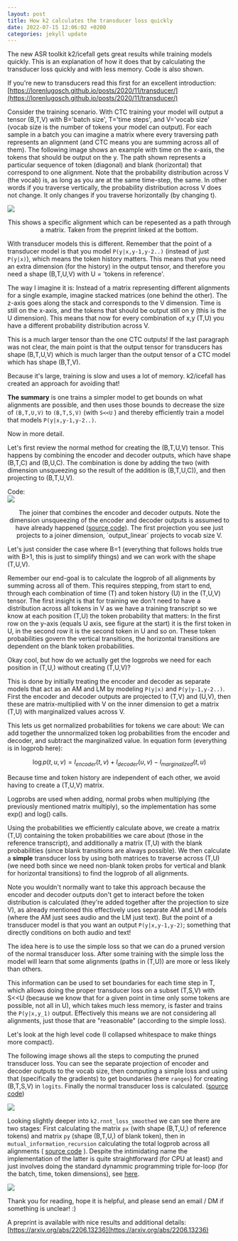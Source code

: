 ```yaml
---
layout: post
title: How k2 calculates the transducer loss quickly
date: 2022-07-15 12:06:02 +0200
categories: jekyll update
---
```


The new ASR toolkit k2/icefall gets great results while training models quickly. This is an explanation of how it does that by calculating the transducer loss quickly and with less memory. Code is also shown.

If you're new to transducers read this first for an excellent introduction: [https://lorenlugosch.github.io/posts/2020/11/transducer/](https://lorenlugosch.github.io/posts/2020/11/transducer/)

Consider the training scenario.  With CTC training your model will output a tensor (B,T,V) with B='batch size', T='time steps', and V='vocab size' (vocab size is the number of tokens your model can output). For each sample in a batch you can imagine a matrix where every traversing path represents an alignment (and CTC means you are summing across all of them). The following image shows an example with time on the x-axis, the tokens that should be output on the y. The path shown represents a particular sequence of token (diagonal) and blank (horizontal) that correspond to one alignment. Note that the probability distribution across V (the vocab) is, as long as you are at the same time-step, the same. In other words if you traverse vertically, the probability distribution across V does not change. It only changes if you traverse horizontally (by changing t).

<img src="{{site.url}}/images/k2_align.png" style="display: block; margin: auto;" />
<p style="text-align: center;">This shows a specific alignment which can be repesented as a path through a matrix. Taken from the preprint linked at the bottom. </p>

With transducer models this is different. Remember that the point of a transducer model is that you model `P(y|x,y-1,y-2..)` (instead of just `P(y|x)`), which means the token history matters. This means that you need an extra dimension (for the history) in the output tensor, and therefore you need a shape (B,T,U,V) with U = 'tokens in reference'.

The way I imagine it is: Instead of a matrix representing different alignments for a single example, imagine stacked matrices (one behind the other). The z-axis goes along the stack and corresponds to the V dimension. Time is still on the x-axis, and the tokens that should be output still on y (this is the U dimension). This means that now for every combination of x,y (T,U) you have a different probability distribution across V.

This is a much larger tensor than the one CTC outputs! If the last paragraph was not clear, the main point is that the output tensor for transducers has shape (B,T,U,V) which is much larger than the output tensor of a CTC  model which has shape (B,T,V).

Because it's large, training is slow and uses a lot of memory. k2/icefall has created an approach for avoiding that!

**The summary** is one trains a simpler model to get bounds on what alignments are possible, and then uses those bounds to decrease the size of `(B,T,U,V)` to `(B,T,S,V)` (with `S<<U` ) and thereby efficiently train a model that models `P(y|x,y-1,y-2..)`. 

Now in more detail.

Let's first review the normal method for creating the (B,T,U,V) tensor. This happens by  combining the encoder and decoder outputs, which have shape (B,T,C) and (B,U,C). The combination is done by adding the two (with dimension unsqueezing so the result of the addition is (B,T,U,C)), and then projecting to (B,T,U,V).  

Code:
<img src="{{site.url}}/images/k2_joiner.png" style="display: block; margin: auto;" />
<p style="text-align: center;">The joiner that combines the encoder and decoder outputs. Note the dimension unsqueezing of the encoder and decoder outputs is assumed to have already happened (<a href="https://github.com/k2-fsa/icefall/blob/master/egs/librispeech/ASR/pruned_transducer_stateless2/joiner.py">source code</a>). The first projection you see just projects to a joiner dimension, `output_linear` projects to vocab size V.</p>


Let's just consider the case where B=1 (everything that follows holds true with B>1, this is just to simplify things) and we can work with the shape (T,U,V).


Remember our end-goal is to calculate the logprob of all alignments by summing across all of them. This requires stepping, from start to end, through each combination of time (T) and token history (U) in the (T,U,V) tensor. The first insight is that for training we don't need to have a distribution across all tokens in V as we have a training transcript so we know at each position (T,U) the token probability that matters: In the first row on the y-axis (equals U axis, see figure at the start) it is the first token in U, in the second row it is the second token in U and so on. These token probabilities govern the vertical transitions, the horizontal transitions are dependent on the blank token probabilities.

Okay cool, but how do we actually get the logprobs we need for each position in (T,U,) without creating (T,U,V)?

This is done by initially treating the encoder and decoder as separate models that act as an AM and LM by modeling `P(y|x)` and `P(y|y-1,y-2..)`. First the encoder and decoder outputs are projected to (T,V) and (U,V), then these are matrix-multiplied with V on the inner dimension to get a matrix (T,U) with marginalized values across V. 

This lets us get normalized probabilities for tokens we care about: We can add together the unnormalized token log probabilities from the encoder and decoder, and subtract the marginalized value. In equation form (everything is in logprob here):

$$\log p(t,u,v)=l_{encoder}(t,v) + l_{decoder}(u,v) - l_{marginalized}(t,u)$$

Because time and token history are independent of each other, we avoid having to create a (T,U,V) matrix. 

Logprobs are used when adding, normal probs when multiplying (the previously mentioned matrix multiply), so the implementation has some exp() and log() calls.

Using the probabilities we efficiently calculate above, we create a matrix (T,U) containing the token probabilities we care about (those in the reference transcript), and additionally a matrix (T,U) with the blank probabilities (since blank transitions are always possible). We then calculate a **simple** transducer loss by using both matrices to traverse across (T,U) (we need both since we need non-blank token probs for vertical and blank for horizontal transitions) to find the logprob of all alignments.

Note you wouldn't normally want to take this approach because the encoder and decoder outputs don't get to interact before the token distribution is calculated (they're added together after the projection to size V), as already mentioned this effectively uses separate AM and LM models (where the AM just sees audio and the LM just text). But the point of a transducer model is that you want an output `P(y|x,y-1,y-2)`; something that directly conditions on both audio and text!

The idea here is to use the simple loss so that we can do a pruned version of the normal transducer loss. After some training with the simple loss the model will learn that some alignments (paths in (T,U)) are more or less likely than others. 

This information can be used to set boundaries for each time step in T, which allows doing the proper transducer loss on a subset (T,S,V) with S<\<U (because we know that for a given point in time only some tokens are possible, not all in U), which takes much less memory, is faster and trains the `P(y|x,y_1)` output. Effectively this means we are not considering all alignments, just those that are "reasonable" (according to the simple loss).

Let's look at the high level code (I collapsed whitespace to make things more compact).

The following image shows all the steps to computing the pruned transducer loss. You can see the separate projection of encoder and decoder outputs to the vocab size, then computing a simple loss and using that (specifically the gradients) to get boundaries (here `ranges`) for creating (B,T,S,V) in `logits`. Finally the normal transducer loss is calculated. ([source code](https://github.com/k2-fsa/icefall/blob/master/egs/librispeech/ASR/pruned_transducer_stateless2/model.py#L146))

<img src="{{site.url}}/images/k2_losshighlevel.png" style="display: block; margin: auto;" />

Looking slightly deeper into `k2.rnnt_loss_smoothed` we can see there are two stages: First calculating the matrix `px` (with shape (B,T,U,) of reference tokens) and matrix `py` (shape (B,T,U,) of blank token), then in `mutual_information_recursion` calculating the total logprob across all alignments ( [source code](https://github.com/k2-fsa/k2/blob/master/k2/python/k2/rnnt_loss.py#L1152) ). Despite the intimidating name the implementation of the latter is quite straightforward (for CPU at least) and just involves doing the standard dynammic programming triple for-loop (for the batch, time, token dimensions), see [here](https://github.com/k2-fsa/k2/blob/master/k2/python/csrc/torch/mutual_information_cpu.cu#L89).

<img src="{{site.url}}/images/k2_smoothloss.png" style="display: block; margin: auto;" />

Thank you for reading, hope it is helpful, and please send an email / DM if something is unclear! :)

A preprint is available with nice results and additional details: [https://arxiv.org/abs/2206.13236](https://arxiv.org/abs/2206.13236)

